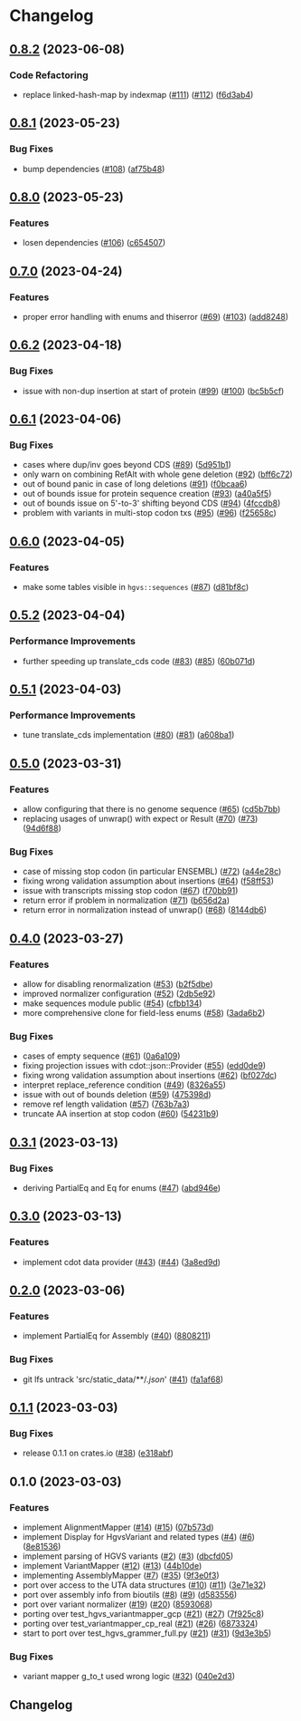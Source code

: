 # Changelog

## [0.8.2](https://github.com/bihealth/hgvs-rs/compare/v0.8.1...v0.8.2) (2023-06-08)


### Code Refactoring

* replace linked-hash-map by indexmap ([#111](https://github.com/bihealth/hgvs-rs/issues/111)) ([#112](https://github.com/bihealth/hgvs-rs/issues/112)) ([f6d3ab4](https://github.com/bihealth/hgvs-rs/commit/f6d3ab47dc79daab2ad837c5c739976061991926))

## [0.8.1](https://github.com/bihealth/hgvs-rs/compare/v0.8.0...v0.8.1) (2023-05-23)


### Bug Fixes

* bump dependencies ([#108](https://github.com/bihealth/hgvs-rs/issues/108)) ([af75b48](https://github.com/bihealth/hgvs-rs/commit/af75b48b3f189010a9e6e27d8cd6a29477cb5198))

## [0.8.0](https://github.com/bihealth/hgvs-rs/compare/v0.7.0...v0.8.0) (2023-05-23)


### Features

* losen dependencies ([#106](https://github.com/bihealth/hgvs-rs/issues/106)) ([c654507](https://github.com/bihealth/hgvs-rs/commit/c6545077e5e0bad33d4e0168cf455c3dcc1c928a))

## [0.7.0](https://github.com/bihealth/hgvs-rs/compare/v0.6.2...v0.7.0) (2023-04-24)


### Features

* proper error handling with enums and thiserror ([#69](https://github.com/bihealth/hgvs-rs/issues/69)) ([#103](https://github.com/bihealth/hgvs-rs/issues/103)) ([add8248](https://github.com/bihealth/hgvs-rs/commit/add8248cabe25d1f19993e7041b1e97279e18bdd))

## [0.6.2](https://github.com/bihealth/hgvs-rs/compare/v0.6.1...v0.6.2) (2023-04-18)


### Bug Fixes

* issue with non-dup insertion at start of protein ([#99](https://github.com/bihealth/hgvs-rs/issues/99)) ([#100](https://github.com/bihealth/hgvs-rs/issues/100)) ([bc5b5cf](https://github.com/bihealth/hgvs-rs/commit/bc5b5cf4cd77e56b96be879eb8c939d29e0c58e0))

## [0.6.1](https://github.com/bihealth/hgvs-rs/compare/v0.6.0...v0.6.1) (2023-04-06)


### Bug Fixes

* cases where dup/inv goes beyond CDS ([#89](https://github.com/bihealth/hgvs-rs/issues/89)) ([5d951b1](https://github.com/bihealth/hgvs-rs/commit/5d951b131a1295fc6e83be2676834e5b1ea34244))
* only warn on combining RefAlt with whole gene deletion ([#92](https://github.com/bihealth/hgvs-rs/issues/92)) ([bff6c72](https://github.com/bihealth/hgvs-rs/commit/bff6c725ab10d56acb1f01809e7f4926f4a08d2e))
* out of bound panic in case of long deletions ([#91](https://github.com/bihealth/hgvs-rs/issues/91)) ([f0bcaa6](https://github.com/bihealth/hgvs-rs/commit/f0bcaa6a7aeaf70212cb7d6b8e49b5ace1aeeb92))
* out of bounds issue for protein sequence creation ([#93](https://github.com/bihealth/hgvs-rs/issues/93)) ([a40a5f5](https://github.com/bihealth/hgvs-rs/commit/a40a5f547406feefc9f952b209838914721857fd))
* out of bounds issue on 5'-to-3' shifting beyond CDS ([#94](https://github.com/bihealth/hgvs-rs/issues/94)) ([4fccdb8](https://github.com/bihealth/hgvs-rs/commit/4fccdb826fea15539b59630b2f9d742271aac3c4))
* problem with variants in multi-stop codon txs ([#95](https://github.com/bihealth/hgvs-rs/issues/95)) ([#96](https://github.com/bihealth/hgvs-rs/issues/96)) ([f25658c](https://github.com/bihealth/hgvs-rs/commit/f25658c7ada6483970c46d0cf43bf53fd7a2b791))

## [0.6.0](https://github.com/bihealth/hgvs-rs/compare/v0.5.2...v0.6.0) (2023-04-05)


### Features

* make some tables visible in `hgvs::sequences` ([#87](https://github.com/bihealth/hgvs-rs/issues/87)) ([d81bf8c](https://github.com/bihealth/hgvs-rs/commit/d81bf8c5ee8548471972828b2985fe99be94eccc))

## [0.5.2](https://github.com/bihealth/hgvs-rs/compare/v0.5.1...v0.5.2) (2023-04-04)


### Performance Improvements

* further speeding up translate_cds code ([#83](https://github.com/bihealth/hgvs-rs/issues/83)) ([#85](https://github.com/bihealth/hgvs-rs/issues/85)) ([60b071d](https://github.com/bihealth/hgvs-rs/commit/60b071db524df11b1f8e9633074df7c3213fb8ed))

## [0.5.1](https://github.com/bihealth/hgvs-rs/compare/v0.5.0...v0.5.1) (2023-04-03)


### Performance Improvements

* tune translate_cds implementation ([#80](https://github.com/bihealth/hgvs-rs/issues/80)) ([#81](https://github.com/bihealth/hgvs-rs/issues/81)) ([a608ba1](https://github.com/bihealth/hgvs-rs/commit/a608ba1a62892b9b49e85c06d02665db94c4e4ad))

## [0.5.0](https://github.com/bihealth/hgvs-rs/compare/v0.4.0...v0.5.0) (2023-03-31)


### Features

* allow configuring that there is no genome sequence ([#65](https://github.com/bihealth/hgvs-rs/issues/65)) ([cd5b7bb](https://github.com/bihealth/hgvs-rs/commit/cd5b7bb0f04369b34f4d8857d558915ae2ddccbb))
* replacing usages of unwrap() with expect or Result ([#70](https://github.com/bihealth/hgvs-rs/issues/70)) ([#73](https://github.com/bihealth/hgvs-rs/issues/73)) ([94d6f88](https://github.com/bihealth/hgvs-rs/commit/94d6f88f44f1f574dad7ca3015c2dba2852b869e))


### Bug Fixes

* case of missing stop codon (in particular ENSEMBL) ([#72](https://github.com/bihealth/hgvs-rs/issues/72)) ([a44e28c](https://github.com/bihealth/hgvs-rs/commit/a44e28c3ea57bea66cf9354c17b0f93e9a920636))
* fixing wrong validation assumption about insertions ([#64](https://github.com/bihealth/hgvs-rs/issues/64)) ([f58ff53](https://github.com/bihealth/hgvs-rs/commit/f58ff53ad017c65968afef64ad50c532be64f605))
* issue with transcripts missing stop codon ([#67](https://github.com/bihealth/hgvs-rs/issues/67)) ([f70bb91](https://github.com/bihealth/hgvs-rs/commit/f70bb91bba07f41110f32bc7da62f0cbc873e85d))
* return error if problem in normalization ([#71](https://github.com/bihealth/hgvs-rs/issues/71)) ([b656d2a](https://github.com/bihealth/hgvs-rs/commit/b656d2ae87e0cfbbb08a7ae6b055f2d9ce13f1bc))
* return error in normalization instead of unwrap() ([#68](https://github.com/bihealth/hgvs-rs/issues/68)) ([8144db6](https://github.com/bihealth/hgvs-rs/commit/8144db60b74bb5fa2ff625cfef73be2297ddfd0f))

## [0.4.0](https://github.com/bihealth/hgvs-rs/compare/v0.3.1...v0.4.0) (2023-03-27)


### Features

* allow for disabling renormalization ([#53](https://github.com/bihealth/hgvs-rs/issues/53)) ([b2f5dbe](https://github.com/bihealth/hgvs-rs/commit/b2f5dbeb9904fd70494a030eab37bcf1edb8845a))
* improved normalizer configuration ([#52](https://github.com/bihealth/hgvs-rs/issues/52)) ([2db5e92](https://github.com/bihealth/hgvs-rs/commit/2db5e92316930e76d4b58d47ccc1d2ba2c1010fe))
* make sequences module public ([#54](https://github.com/bihealth/hgvs-rs/issues/54)) ([cfbb134](https://github.com/bihealth/hgvs-rs/commit/cfbb134b38d853273d734db7bdb7ce1beafa9ad8))
* more comprehensive clone for field-less enums ([#58](https://github.com/bihealth/hgvs-rs/issues/58)) ([3ada6b2](https://github.com/bihealth/hgvs-rs/commit/3ada6b2a21e24fea2feeb8fb89888710072d4b52))


### Bug Fixes

* cases of empty sequence ([#61](https://github.com/bihealth/hgvs-rs/issues/61)) ([0a6a109](https://github.com/bihealth/hgvs-rs/commit/0a6a1094f7387daa92c7bbcbb1c08e2c0c3620aa))
* fixing projection issues with cdot::json::Provider ([#55](https://github.com/bihealth/hgvs-rs/issues/55)) ([edd0de9](https://github.com/bihealth/hgvs-rs/commit/edd0de9e12e781a3fbeb8fc49d623b8d66484e8d))
* fixing wrong validation assumption about insertions ([#62](https://github.com/bihealth/hgvs-rs/issues/62)) ([bf027dc](https://github.com/bihealth/hgvs-rs/commit/bf027dc3cdef0b07af4cc234f79499b9146426cf))
* interpret replace_reference condition ([#49](https://github.com/bihealth/hgvs-rs/issues/49)) ([8326a55](https://github.com/bihealth/hgvs-rs/commit/8326a558eeee75defe8c466ec996ba02f81116cd))
* issue with out of bounds deletion ([#59](https://github.com/bihealth/hgvs-rs/issues/59)) ([475398d](https://github.com/bihealth/hgvs-rs/commit/475398d0e831afa43abc53327abb14135df40aea))
* remove ref length validation ([#57](https://github.com/bihealth/hgvs-rs/issues/57)) ([763b7a3](https://github.com/bihealth/hgvs-rs/commit/763b7a38f69f1c1b87472fa655099a988c424294))
* truncate AA insertion at stop codon ([#60](https://github.com/bihealth/hgvs-rs/issues/60)) ([54231b9](https://github.com/bihealth/hgvs-rs/commit/54231b983b1cbc4480631bde05ab55e2a668ed72))

## [0.3.1](https://github.com/bihealth/hgvs-rs/compare/v0.3.0...v0.3.1) (2023-03-13)


### Bug Fixes

* deriving PartialEq and Eq for enums ([#47](https://github.com/bihealth/hgvs-rs/issues/47)) ([abd946e](https://github.com/bihealth/hgvs-rs/commit/abd946e0b37444222ff4f30da99eb61d67ac1a3d))

## [0.3.0](https://github.com/bihealth/hgvs-rs/compare/v0.2.0...v0.3.0) (2023-03-13)


### Features

* implement cdot data provider ([#43](https://github.com/bihealth/hgvs-rs/issues/43)) ([#44](https://github.com/bihealth/hgvs-rs/issues/44)) ([3a8ed9d](https://github.com/bihealth/hgvs-rs/commit/3a8ed9d49c1c34bb7295091afe82b7011d6826ef))

## [0.2.0](https://github.com/bihealth/hgvs-rs/compare/v0.1.1...v0.2.0) (2023-03-06)


### Features

* implement PartialEq for Assembly ([#40](https://github.com/bihealth/hgvs-rs/issues/40)) ([8808211](https://github.com/bihealth/hgvs-rs/commit/8808211ed3f26c187f4d2787c23e680bbcdf38c3))


### Bug Fixes

* git lfs untrack 'src/static_data/**/*.json*' ([#41](https://github.com/bihealth/hgvs-rs/issues/41)) ([fa1af68](https://github.com/bihealth/hgvs-rs/commit/fa1af68c13b76bf1e9ba329159d3cf29b5893620))

## [0.1.1](https://github.com/bihealth/hgvs-rs/compare/v0.1.0...v0.1.1) (2023-03-03)


### Bug Fixes

* release 0.1.1 on crates.io ([#38](https://github.com/bihealth/hgvs-rs/issues/38)) ([e318abf](https://github.com/bihealth/hgvs-rs/commit/e318abf6368b1f0b7160ad25f0880706a92fc662))

## 0.1.0 (2023-03-03)


### Features

* implement AlignmentMapper ([#14](https://github.com/bihealth/hgvs-rs/issues/14)) ([#15](https://github.com/bihealth/hgvs-rs/issues/15)) ([07b573d](https://github.com/bihealth/hgvs-rs/commit/07b573df79601dab3bbb933258693f5afd55c55c))
* implement Display for HgvsVariant and related types ([#4](https://github.com/bihealth/hgvs-rs/issues/4)) ([#6](https://github.com/bihealth/hgvs-rs/issues/6)) ([8e81536](https://github.com/bihealth/hgvs-rs/commit/8e815366b19639b932a837c916384e663524043a))
* implement parsing of HGVS variants ([#2](https://github.com/bihealth/hgvs-rs/issues/2)) ([#3](https://github.com/bihealth/hgvs-rs/issues/3)) ([dbcfd05](https://github.com/bihealth/hgvs-rs/commit/dbcfd059802459d6a5ca595b560c955de2d5f4ac))
* implement VariantMapper ([#12](https://github.com/bihealth/hgvs-rs/issues/12)) ([#13](https://github.com/bihealth/hgvs-rs/issues/13)) ([44b10de](https://github.com/bihealth/hgvs-rs/commit/44b10de9bc312814dfdb6ca160dedd5322570e0c))
* implementing AssemblyMapper ([#7](https://github.com/bihealth/hgvs-rs/issues/7)) ([#35](https://github.com/bihealth/hgvs-rs/issues/35)) ([9f3e0f3](https://github.com/bihealth/hgvs-rs/commit/9f3e0f3198b5b78b394692d3a99fedc65091c467))
* port over access to the UTA data structures ([#10](https://github.com/bihealth/hgvs-rs/issues/10)) ([#11](https://github.com/bihealth/hgvs-rs/issues/11)) ([3e71e32](https://github.com/bihealth/hgvs-rs/commit/3e71e3285215eed80e152d520864686d543af2b0))
* port over assembly info from bioutils ([#8](https://github.com/bihealth/hgvs-rs/issues/8)) ([#9](https://github.com/bihealth/hgvs-rs/issues/9)) ([d583556](https://github.com/bihealth/hgvs-rs/commit/d5835565c358f2b132e94f5496a77c01a1b96096))
* port over variant normalizer ([#19](https://github.com/bihealth/hgvs-rs/issues/19)) ([#20](https://github.com/bihealth/hgvs-rs/issues/20)) ([8593068](https://github.com/bihealth/hgvs-rs/commit/8593068608a045e753565cd8e17decb0f429b26e))
* porting over test_hgvs_variantmapper_gcp ([#21](https://github.com/bihealth/hgvs-rs/issues/21)) ([#27](https://github.com/bihealth/hgvs-rs/issues/27)) ([7f925c8](https://github.com/bihealth/hgvs-rs/commit/7f925c845e8c2188d7cf06cb0beea75fa38c2ec3))
* porting over test_variantmapper_cp_real ([#21](https://github.com/bihealth/hgvs-rs/issues/21)) ([#26](https://github.com/bihealth/hgvs-rs/issues/26)) ([6873324](https://github.com/bihealth/hgvs-rs/commit/687332422d317cb173733491080b460773b6b2f2))
* start to port over test_hgvs_grammer_full.py ([#21](https://github.com/bihealth/hgvs-rs/issues/21)) ([#31](https://github.com/bihealth/hgvs-rs/issues/31)) ([9d3e3b5](https://github.com/bihealth/hgvs-rs/commit/9d3e3b532922095278abdb5ae57108f0c5067109))


### Bug Fixes

* variant mapper g_to_t used wrong logic ([#32](https://github.com/bihealth/hgvs-rs/issues/32)) ([040e2d3](https://github.com/bihealth/hgvs-rs/commit/040e2d3cd9ec77b2eecc755c4a8fc39a83f43101))

## Changelog
